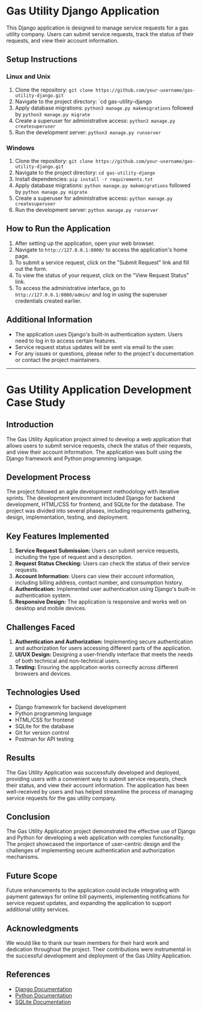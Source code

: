# Gas Utility Django Application

This Django application is designed to manage service requests for a gas utility company. Users can submit service requests, track the status of their requests, and view their account information.

## Setup Instructions

### Linux and Unix

1. Clone the repository: `git clone https://github.com/your-username/gas-utility-django.git`
2. Navigate to the project directory: `cd gas-utility-django
3. Apply database migrations: `python3 manage.py makemigrations` followed by `python3 manage.py migrate`
4. Create a superuser for administrative access: `python3 manage.py createsuperuser`
5. Run the development server: `python3 manage.py runserver`

### Windows

1. Clone the repository: `git clone https://github.com/your-username/gas-utility-django.git`
2. Navigate to the project directory: `cd gas-utility-django`
3. Install dependencies: `pip install -r requirements.txt`
4. Apply database migrations: `python manage.py makemigrations` followed by `python manage.py migrate`
5. Create a superuser for administrative access: `python manage.py createsuperuser`
6. Run the development server: `python manage.py runserver`

## How to Run the Application

1. After setting up the application, open your web browser.
2. Navigate to `http://127.0.0.1:8000/` to access the application's home page.
3. To submit a service request, click on the "Submit Request" link and fill out the form.
4. To view the status of your request, click on the "View Request Status" link.
5. To access the administrative interface, go to `http://127.0.0.1:8000/admin/` and log in using the superuser credentials created earlier.

## Additional Information

- The application uses Django's built-in authentication system. Users need to log in to access certain features.
- Service request status updates will be sent via email to the user.
- For any issues or questions, please refer to the project's documentation or contact the project maintainers.

---
# Gas Utility Application Development Case Study

## Introduction
The Gas Utility Application project aimed to develop a web application that allows users to submit service requests, check the status of their requests, and view their account information. The application was built using the Django framework and Python programming language.

## Development Process
The project followed an agile development methodology with iterative sprints. The development environment included Django for backend development, HTML/CSS for frontend, and SQLite for the database. The project was divided into several phases, including requirements gathering, design, implementation, testing, and deployment.

## Key Features Implemented
1. **Service Request Submission:** Users can submit service requests, including the type of request and a description.
2. **Request Status Checking:** Users can check the status of their service requests.
3. **Account Information:** Users can view their account information, including billing address, contact number, and consumption history.
4. **Authentication:** Implemented user authentication using Django's built-in authentication system.
5. **Responsive Design:** The application is responsive and works well on desktop and mobile devices.

## Challenges Faced
1. **Authentication and Authorization:** Implementing secure authentication and authorization for users accessing different parts of the application.
2. **UI/UX Design:** Designing a user-friendly interface that meets the needs of both technical and non-technical users.
3. **Testing:** Ensuring the application works correctly across different browsers and devices.

## Technologies Used
- Django framework for backend development
- Python programming language
- HTML/CSS for frontend
- SQLite for the database
- Git for version control
- Postman for API testing

## Results
The Gas Utility Application was successfully developed and deployed, providing users with a convenient way to submit service requests, check their status, and view their account information. The application has been well-received by users and has helped streamline the process of managing service requests for the gas utility company.

## Conclusion
The Gas Utility Application project demonstrated the effective use of Django and Python for developing a web application with complex functionality. The project showcased the importance of user-centric design and the challenges of implementing secure authentication and authorization mechanisms.

## Future Scope
Future enhancements to the application could include integrating with payment gateways for online bill payments, implementing notifications for service request updates, and expanding the application to support additional utility services.

## Acknowledgments
We would like to thank our team members for their hard work and dedication throughout the project. Their contributions were instrumental in the successful development and deployment of the Gas Utility Application.

## References
- [Django Documentation](https://docs.djangoproject.com/)
- [Python Documentation](https://docs.python.org/)
- [SQLite Documentation](https://www.sqlite.org/docs.html)
